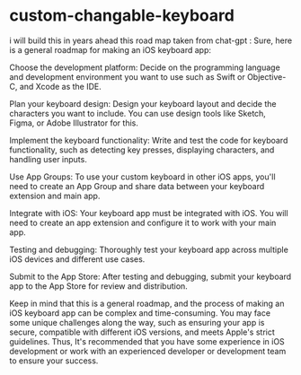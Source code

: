 # custom-changable-keyboard

i will build this in years ahead 
this road map taken from chat-gpt : 
Sure, here is a general roadmap for making an iOS keyboard app:

Choose the development platform: Decide on the programming language and development environment you want to use such as Swift or Objective-C, and Xcode as the IDE.

Plan your keyboard design: Design your keyboard layout and decide the characters you want to include. You can use design tools like Sketch, Figma, or Adobe Illustrator for this.

Implement the keyboard functionality: Write and test the code for keyboard functionality, such as detecting key presses, displaying characters, and handling user inputs.

Use App Groups: To use your custom keyboard in other iOS apps, you'll need to create an App Group and share data between your keyboard extension and main app.

Integrate with iOS: Your keyboard app must be integrated with iOS. You will need to create an app extension and configure it to work with your main app.

Testing and debugging: Thoroughly test your keyboard app across multiple iOS devices and different use cases.

Submit to the App Store: After testing and debugging, submit your keyboard app to the App Store for review and distribution.

Keep in mind that this is a general roadmap, and the process of making an iOS keyboard app can be complex and time-consuming. You may face some unique challenges along the way, such as ensuring your app is secure, compatible with different iOS versions, and meets Apple's strict guidelines. Thus, It's recommended that you have some experience in iOS development or work with an experienced developer or development team to ensure your success.
